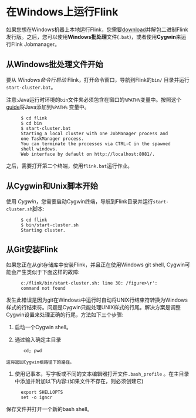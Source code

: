 

# 在Windows上运行Flink

如果您想在Windows机器上本地运行Flink，您需要[download](http://flink.apache.org/downloads.html)并解包二进制Flink发行版。之后，您可以使用**Windows批处理**文件(`.bat`)，或者使用**Cygwin**来运行Flink Jobmanager。
## 从Windows批处理文件开始

要从 _Windows命令行启动_ Flink，打开命令窗口，导航到Flink的`bin/` 目录并运行`start-cluster.bat`。

注意:Java运行时环境的`bin`文件夹必须包含在窗口的`%PATH%`变量中。按照这个 [guide](http://www.java.com/en/download/help/path.xml)将Java添加到`%PATH%` 变量中。

<figure class="highlight">

```
$ cd flink
$ cd bin
$ start-cluster.bat
Starting a local cluster with one JobManager process and one TaskManager process.
You can terminate the processes via CTRL-C in the spawned shell windows.
Web interface by default on http://localhost:8081/.
```

</figure>

之后，需要打开第二个终端，使用`flink.bat`运行作业。

## 从Cygwin和Unix脚本开始

使用 _Cygwin_，您需要启动Cygwin终端，导航到Flink目录并运行`start-cluster.sh`脚本:

<figure class="highlight">

```
$ cd flink
$ bin/start-cluster.sh
Starting cluster.
```

</figure>

## 从Git安装Flink

如果您正在从git存储库中安装Flink，并且正在使用Windows git shell, Cygwin可能会产生类似于下面这样的故障:

<figure class="highlight">

```
c:/flink/bin/start-cluster.sh: line 30: /figure>\r': command not found
```

</figure>

发生此错误是因为git在Windows中运行时自动将UNIX行结束符转换为Windows样式的行结束符。问题是Cygwin只能处理UNIX样式的行尾。解决方案是调整Cygwin设置来处理正确的行尾，方法如下三个步骤:

1.  启动一个Cygwin shell。

2.  通过输入确定主目录

<figure class="highlight">

```
 cd; pwd 
```

</figure>

```
这将返回Cygwin根路径下的路径。
```

1.  使用记事本，写字板或不同的文本编辑器打开文件`.bash_profile` 。在主目录中添加并附加以下内容:(如果文件不存在，则必须创建它)

<figure class="highlight">

```
export SHELLOPTS
set -o igncr
```

</figure>

保存文件并打开一个新的bash shell。

